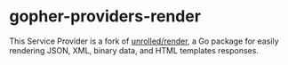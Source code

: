 # gopher-providers-render

This Service Provider is a fork of [unrolled/render](https://github.com/unrolled/render), a 
Go package for easily rendering JSON, XML, binary data, and HTML templates responses.
